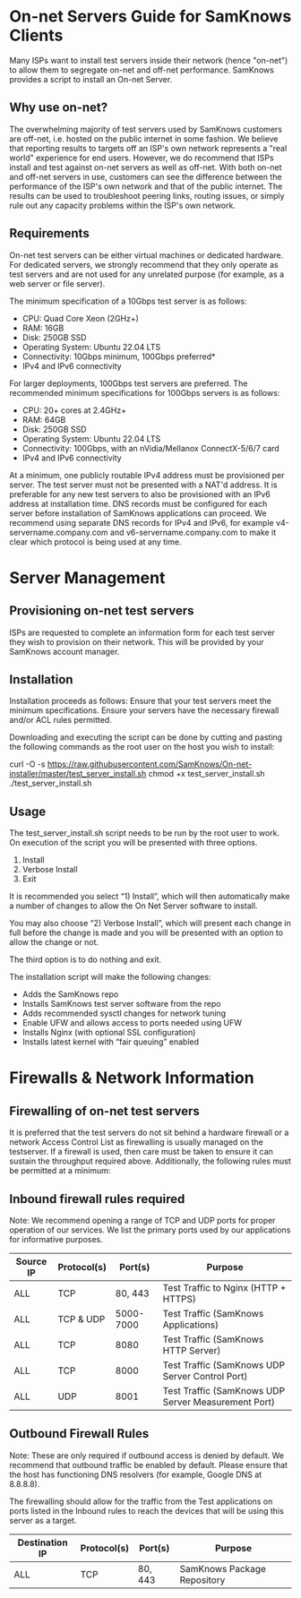 # On-net Servers Guide for SamKnows Clients
Many ISPs want to install test servers inside their network (hence "on-net") to allow them to segregate on-net and off-net performance. SamKnows provides a script to install an On-net Server.

## Why use on-net?

The overwhelming majority of test servers used by SamKnows customers are off-net, i.e. hosted on the public internet in some fashion.  We believe that reporting results to targets off an ISP's own network represents a "real world" experience for end users. However, we do recommend that ISPs install and test against on-net servers as well as off-net. With both on-net and off-net servers in use, customers can see the difference between the performance of the ISP's own network and that of the public internet. The results can be used to troubleshoot peering links, routing issues, or simply rule out any capacity problems within the ISP's own network.

## Requirements

On-net test servers can be either virtual machines or dedicated hardware. For dedicated servers, we strongly recommend that they only operate as test servers and are not used for any unrelated purpose (for example, as a web server or file server). 

The minimum specification of a 10Gbps test server is as follows:

* CPU: Quad Core Xeon (2GHz+)
* RAM: 16GB
* Disk: 250GB SSD
* Operating System: Ubuntu 22.04 LTS
* Connectivity: 10Gbps minimum, 100Gbps preferred*
* IPv4 and IPv6 connectivity

For larger deployments, 100Gbps test servers are preferred. The recommended minimum specifications for 100Gbps servers is as follows:

* CPU: 20+ cores at 2.4GHz+
* RAM: 64GB
* Disk: 250GB SSD
* Operating System: Ubuntu 22.04 LTS
* Connectivity: 100Gbps, with an nVidia/Mellanox ConnectX-5/6/7 card
* IPv4 and IPv6 connectivity

At a minimum, one publicly routable IPv4 address must be provisioned per server. The test server must not be presented with a NAT'd address. It is preferable for any new test servers to also be provisioned with an IPv6 address at installation time. DNS records must be configured for each server before installation of SamKnows applications can proceed. We recommend using separate DNS records for IPv4 and IPv6, for example v4-servername.company.com and v6-servername.company.com to make it clear which protocol is being used at any time.

# Server Management
## Provisioning on-net test servers

ISPs are requested to complete an information form for each test server they wish to provision on their network. This will be provided by your SamKnows account manager. 

## Installation

Installation proceeds as follows:
Ensure that your test servers meet the minimum specifications.
Ensure your servers have the necessary firewall and/or ACL rules permitted.

Downloading and executing the script can be done by cutting and pasting the following commands as the root user on the host you wish to install:

curl -O -s https://raw.githubusercontent.com/SamKnows/On-net-installer/master/test_server_install.sh
chmod +x test_server_install.sh 
./test_server_install.sh 

## Usage

The test_server_install.sh script needs to be run by the root user to work. On execution of the script you will be presented with three options. 

1) Install
2) Verbose Install
3) Exit

It is recommended you select “1) Install”, which will then automatically make a number of changes to allow the On Net Server software to install. 

You may also choose “2) Verbose Install”, which will present each change in full before the change is made and you will be presented with an option to allow the change or not. 

The third option is to do nothing and exit.

The installation script will make the following changes:

* Adds the SamKnows repo
* Installs SamKnows test server software from the repo
* Adds recommended sysctl changes for network tuning
* Enable UFW and allows access to ports needed using UFW
* Installs Nginx (with optional SSL configuration)
* Installs latest kernel with “fair queuing” enabled

# Firewalls & Network Information

## Firewalling of on-net test servers

It is preferred that the test servers do not sit behind a hardware firewall or a network Access Control List as firewalling is usually managed on the testserver. If a firewall is used, then care must be taken to ensure it can sustain the throughput required above. Additionally, the following rules must be permitted at a minimum:

## Inbound firewall rules required

Note: We recommend opening a range of TCP and UDP ports for proper operation of our services. We list the primary ports used by our applications for informative purposes.

| Source IP | Protocol(s) | Port(s)   | Purpose                                             |
| --------- | ----------- | --------- | --------------------------------------------------- |
| ALL       | TCP         | 80, 443   | Test Traffic to Nginx (HTTP + HTTPS)                |
| ALL       | TCP & UDP   | 5000-7000 | Test Traffic (SamKnows Applications)                |
| ALL       | TCP         | 8080      | Test Traffic (SamKnows HTTP Server)                 |
| ALL       | TCP         | 8000      | Test Traffic (SamKnows UDP Server Control Port)     |
| ALL       | UDP         | 8001      | Test Traffic (SamKnows UDP Server Measurement Port) |

## Outbound Firewall Rules

Note: These are only required if outbound access is denied by default. We recommend that outbound traffic be enabled by default. Please ensure that the host has functioning DNS resolvers (for example, Google DNS at 8.8.8.8).

The firewalling should allow for the traffic from the Test applications on ports listed in the Inbound rules to reach the devices that will be using this server as a target.

| Destination IP | Protocol(s) | Port(s) | Purpose                     |
| -------------- | ----------- | ------- | --------------------------- |
| ALL            | TCP         | 80, 443 | SamKnows Package Repository |
